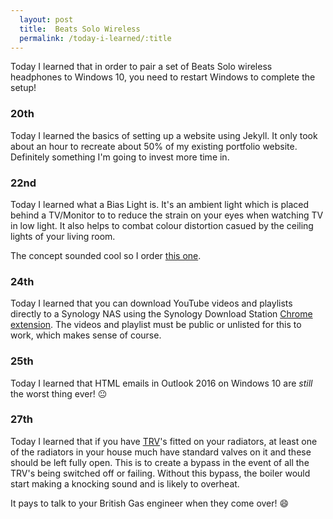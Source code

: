 ```yaml
---
  layout: post
  title:  Beats Solo Wireless
  permalink: /today-i-learned/:title
---
```


Today I learned that in order to pair a set of Beats Solo wireless headphones to Windows 10, you need to restart Windows to complete the setup!



### 20th

Today I learned the basics of setting up a website using Jekyll. It only took about an hour to recreate about 50% of my existing portfolio website. Definitely something I'm going to invest more time in.



### 22nd

Today I learned what a Bias Light is. It's an ambient light which is placed behind a TV/Monitor to to reduce the strain on your eyes when watching TV in low light. It also helps to combat colour distortion casued by the ceiling lights of your living room.

The concept sounded cool so I order [this one](http://amzn.to/2k1hVrE).



### 24th

Today I learned that you can download YouTube videos and playlists directly to a Synology NAS using the Synology Download Station [Chrome extension](https://www.download-station-extension.com/). The videos and playlist must be public or unlisted for this to work, which makes sense of course.



### 25th

Today I learned that HTML emails in Outlook 2016 on Windows 10 are _still_ the worst thing ever! :neutral_face:



### 27th
Today I learned that if you have [TRV](https://en.wikipedia.org/wiki/Thermostatic_radiator_valve)'s fitted on your radiators, at least one of the radiators in your house much have standard valves on it and these should be left fully open. This is to create a bypass in the event of all the TRV's being switched off or failing. Without this bypass, the boiler would start making a knocking sound and is likely to overheat.

It pays to talk to your British Gas engineer when they come over! :smile:
